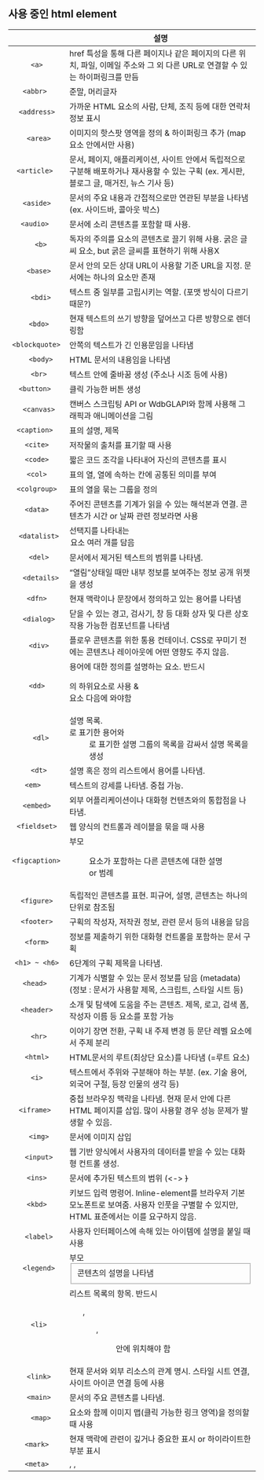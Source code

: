 ## 사용 중인 html element



|      <tag>      | 설명                                                         |
| :-------------: | ------------------------------------------------------------ |
|     ` <a> `     | href 특성을 통해 다른 페이지나 같은 페이지의 다른 위치, 파일, 이메일 주소와 그 외 다른 URL로 연결할 수 있는 하이퍼링크를 만듬 |
|   ` <abbr>  `   | 준말, 머리글자                                               |
|   `<address>`   | 가까운 HTML 요소의 사람, 단체, 조직 등에 대한 연락처 정보 표시 |
|   `  <area> `   | 이미지의 핫스팟 영역을 정의 & 하이퍼링크 추가 (map 요소 안에서만 사용) |
|  `<article> `   | 문서, 페이지, 애플리케이션, 사이트 안에서 독립적으로 구분해 배포하거나 재사용할 수 있는 구획 (ex.  게시판, 블로그 글, 매거진, 뉴스 기사 등) |
|   ` <aside> `   | 문서의 주요 내용과 간접적으로만 연관된 부분을 나타냄 (ex. 사이드바, 콜아웃 박스) |
|  ` <audio>  `   | 문서에 소리 콘텐츠를 포함할 때 사용.                         |
|     `  <b>`     | 독자의 주의를 요소의 콘텐츠로 끌기 위해 사용.   굵은 글씨 요소, but 굵은 글씨를 표현하기 위해 사용X |
|   `  <base> `   | 문서 안의 모든 상대 URL이 사용할 기준 URL을  지정. 문서에는 하나의 <base>요소만 존재 |
|    `  <bdi>`    | 텍스트 중 일부를 고립시키는 역할. (포맷 방식이 다르기 때문?) |
|   `  <bdo> `    | 현재 텍스트의 쓰기 방향을 덮어쓰고 다른 방향으로 렌더링함    |
| `<blockquote> ` | 안쪽의 텍스트가 긴 인용문임을 나타냄                         |
|   `  <body>`    | HTML 문서의 내용임을 나타냄                                  |
|     ` <br>`     | 텍스트 안에 줄바꿈 생성 (주소나 시조 등에 사용)              |
|   `<button> `   | 클릭 가능한 버튼 생성                                        |
|  `  <canvas> `  | 캔버스 스크립팅 API or WdbGLAPI와 함께 사용해 그래픽과 애니메이션을 그림 |
|  `<caption> `   | 표의 설명, 제목                                              |
|  `  <cite>  `   | 저작물의 출처를 표기할 때 사용                               |
|   ` <code> `    | 짧은 코드 조각을 나타내어 자신의 콘텐츠를 표시               |
|   `  <col>  `   | 표의 열, 열에 속하는 칸에 공통된 의미를 부여                 |
| ` <colgroup> `  | 표의 열을 묶는 그룹을 정의                                   |
|    `<data>`     | 주어진 콘텐츠를 기계가 읽을 수 있는 해석본과 연결. 콘텐츠가 시간 or 날짜 관련 정보라면 <time> 사용 |
| `  <datalist> ` | 선택지를 나타내는 <option>요소 여러 개를 담음                |
|   `  <del> `    | 문서에서 제거된 텍스트의 범위를 나타냄.                      |
|  `  <details>`  | “열림”상태일 때만 내부 정보를 보여주는  정보 공개 위젯을 생성 |
|    ` <dfn> `    | 현재 맥락이나 문장에서 정의하고 있는 용어를 나타냄           |
|  `  <dialog> `  | 닫을 수 있는 경고, 검사기, 창 등 대화  상자 및 다른 상호작용 가능한 컴포넌트를 나타냄 |
|   `  <div> `    | 플로우 콘텐츠를 위한 통용 컨테이너. CSS로 꾸미기 전에는 콘텐츠나 레이아웃에 어떤  영향도 주지 않음. |
|    ` <dd> `     | 용어에 대한 정의를 설명하는 요소. 반드시  <dl>의 하위요소로 사용 & <dt> 요소 다음에 와야함 |
|    `  <dl>`     | 설명 목록. <dt>로 표기한 용어와 <dd>로  표기한 설명 그룹의 목록을 감싸서 설명 목록을 생성 |
|    `  <dt> `    | 설명 혹은 정의 리스트에서 용어를 나타냄.                     |
|    `<em>  `     | 텍스트의 강세를 나타냄. 중첩 가능.                           |
|   ` <embed> `   | 외부 어플리케이션이나 대화형 컨텐츠와의 통합점을 나타냄.     |
| ` <fieldset> `  | 웹 양식의 컨트롤과 레이블을 묶을 때 사용                     |
| `<figcaption> ` | 부모 <figure>요소가 포함하는 다른 콘텐츠에 대한 설명 or 범례 |
|   `<figure>`    | 독립적인 콘텐츠를 표현. 피규어, 설명, 콘텐츠는 하나의 단위로 참조됨 |
|  ` <footer> `   | 구획의 작성자, 저작권 정보, 관련 문서  등의 내용을 담음      |
|   ` <form> `    | 정보를 제출하기 위한 대화형 컨트롤을 포함하는 문서 구획      |
|  `<h1> ~ <h6>`  | 6단계의 구획 제목을 나타냄.                                  |
|   ` <head>  `   | 기계가 식별할 수 있는 문서 정보를 담음 (metadata) (정보 : 문서가 사용할 제목, 스크립트,  스타일 시트 등) |
|  ` <header> `   | 소개 및 탐색에 도움을 주는 콘텐츠. 제목, 로고, 검색 폼, 작성자 이름 등 요소를 포함 가능 |
|    `  <hr> `    | 이야기 장면 전환, 구획 내 주제 변경 등 문단 레벨 요소에서 주제 분리 |
|  `  <html>  `   | HTML문서의 루트(최상단 요소)를 나타냄 (=루트 요소)           |
|    `  <i>  `    | 텍스트에서 주위와 구분해야 하는 부분. (ex. 기술 용어, 외국어 구절, 등장 인물의 생각 등) |
|   `<iframe> `   | 중첩 브라우징 맥락을 나타냄. 현재 문서 안에 다른 HTML 페이지를 삽입. 많이 사용할 경우 성능 문제가 발생할 수  있음. |
|    ` <img>`     | 문서에 이미지 삽입                                           |
|  `  <input> `   | 웹 기반 양식에서 사용자의 데이터를 받을 수 있는 대화형 컨트롤 생성. |
|   `  <ins>  `   | 문서에 추가된 텍스트의 범위 (<-> <del>)                      |
|   `  <kbd>  `   | 키보드 입력 명령어. Inline-element를 브라우저 기본 모노폰트로 보여줌. 사용자 인풋을 구별할 수 있지만, HTML 표준에서는 이를 요구하지  않음. |
|   ` <label>`    | 사용자 인터페이스에 속해 있는 아이템에 설명을 붙일 때 사용   |
|  `  <legend> `  | 부모 <fieldset> 콘텐츠의 설명을 나타냄                       |
|    `  <li> `    | 리스트 목록의 항목. 반드시 <ol>,  <ul>, <menu>안에 위치해야 함 |
|   `  <link> `   | 현재 문서와 외부 리소스의 관계 명시. 스타일 시트 연결, 사이트 아이콘 연결 등에 사용 |
|   `  <main> `   | 문서의 주요 콘텐츠를 나타냄.                                 |
|    `  <map>`    | 요소와 함께 이미지 맵(클릭 가능한 링크 영역)을  정의할 때 사용 |
|   ` <mark> `    | 현재 맥락에 관련이 깊거나 중요한 표시 or 하이라이트한 부분 표시 |
|    `<meta>`     | <base>, <link>, <script>,  <title>과 같은 다른 메타관련 요소로 나타낼 수 없는 메타데이터를 나타냄 |
|   ` <meter> `   | 특정 범위 내에서 스칼라 값, 백분율 값을 나타냄               |
|   ` <nav>  `    | 문서의 부분 중 현재 페이지 내 or 다른 페이지로의 링크를 보여주는 구획을 나타냄. (ex. 목차, 메뉴, 색인) |
|  `<noscript>`   | 페이지의 스크립트 유형을 지원하지 않거나, 브라우저가 스크립트를 비활성화한 경우 보여줄  HTML 구획을 정의 |
|   `<object> `   | 이미지나 중첩된 브라우저 컨텍스트, 플러그인에 의해 다뤄질 수 있는 리소스같은 외부  리소스를 나타냄 |
|    `  <ol> `    | 정렬된 목록 (숫자로 표현)                                    |
| ` <optgroup> `  | <select>요소의  <option>을 묶을 수 있음                      |
|  ` <option> `   | <select>, <optgroup>, <datalist> 요소의  항목을 정의. <option>을 사용해 팝업 메뉴 등 목록에서 하나의 항목을 나타낼 수  있음. |
| `  <output>  `  | 계산한 결과값이나 사용자의 행동의 결과를 보여줌              |
|    `  <p>  `    | 하나의 문단.                                                 |
|  ` <param>  `   | <object> 요소의 매개변수를 정의                              |
|    ` <pre> `    | 미리 서식을 지정한 텍스트를 나타냄. HTML에 작성한 내용 그대로 표현됨. |
| `  <picture>  ` | <source>요소와  <img>요소를 포함하여 다양한 화면에 대한 대체 이미지 버전을 제공 |
| `  <progress>`  | 작업의 완료 정도를 나타냄.                                   |
|     ` <q> `     | 둘러싼 텍스트가 짧은 인라인 인용문임을 나타냄. 줄바꿈이 없는 짧은 경우에 사용. 긴 인용문은 <blockquote> 사용 |
|   `  <rb>  `    | <ruby> 주석을 적용하려는 글자를 나눌 때 사용                 |
|    ` <rp>  `    | 루비 주석을 지원하지 않는 겨우 보여줄 괄호를 제공할 때 사용  |
|    `  <rt>`     | 루비 주석에서 발음, 번역 등을 나타내는 텍스트 부분 지정      |
|   `  <rtc>  `   | <rb>요소가 표시하는 ns자의  의미에 대한 주석을 나타냄.       |
|   `<ruby>  `    | 루비주석 (동아시아 문자의 발음을 표기할 때 사용)             |
|     `<s> `      | 글자에 취소선 그림 (상황에 따라 <s>  대신 <del>과 <ins>요소를  사용) |
|   `  <samp> `   | 컴퓨터 프로그램의 출력 예시 (or 인용문)                      |
|  `<script>  `   | 실행 가능한 코드를 문서에 포함하거나 참조할 때 사용          |
|   `<select> `   | 옵션 메뉴를 제공하는 컨트롤                                  |
|   ` <slot>  `   | 웹 컴포넌트 사용자가 자신만의 마크업으로 채워 별도의 DOM트리를 생성하고, 컴포넌트와 함께 표현할 수 있는 웹 컴포넌트 내부의 플레이스홀더 |
|  `  <small> `   | 덧붙이는 글이나, 저작권과 법률 표기 등의 작은 텍스트         |
|   `  <span> `   | 구문 콘텐츠를 위한 통용 인라인 컨테이너. 본질적으로 아무것도 나타내지 않음. Style을 적용할 때 or lang등 어떤 특성의 값을 서로  공유하는 요소를 묶을 때 사용. 적절한 의미를 가진 다른 요소가 없을 때에만 사용 |
|  ` <strong> `   | 중요하거나 긴급한 콘텐츠를 표시                              |
|   `  <style>`   | 문서나 문서 일부에 대한 스타일 정보                          |
|    ` <sub> `    | 활자 배치를 아래 첨자로 해야 하는 인라인 텍스트 지정         |
|  ` <summary>`   | 요소의 표제나 범례, 요약 등을 위해 사용. 머릿글로  표시됨    |
|    `  <sup>`    | 활자 배치를 위 첨자로 해야 하는 인라인 텍스트 지정           |
|  `  <table>  `  | 행 / 열 표 나타냄                                            |
|    `<tbody>`    | 표의 여러 행<tr>을 묶어서 표 본문을 나타냄                   |
|    ` <td> `     | 데이터를 포함하는 표의 셀 정의                               |
| `  <template>`  | 페이지를 불러온 순간 즉시 그려지지는 않지만, 이후  JS를 사용해 인스턴스를 생성할 수 있는 HTML 코드를 담을 방법을 제공함. |
| `  <textarea> ` | 여러 줄을 쓸 수 있는 text box 제공                           |
|    `  <th> `    | 표의 머릿글이 되는 칸을 지정                                 |
|  `  <thead> `   | 표의 열 제목으로 구성된 행의 집합                            |
|  `  <tfoot>  `  | 합계등의 표에서 각 행들을 요약하는 열들을 정의한다.          |
|   `<time>  `    | 시간의 특정 지점 또는 구간. (검색 결과 or 알림  등 기능 구현) |
|  `  <title> `   | 브라우저의 제목 표시줄이나 페이지 탭에 보이는 문서 제목을 정의 |
|   `  <tr>  `    | 표 셀의 가로줄                                               |
|  ` <track>  `   | 미디어 요소<audio>, <video>의 자식으로서, 자막 등 시간별 텍스트 트랙을 지정. |
|   `  <ul>  `    | 정렬되지 않은 목록                                           |
|   `  <var>  `   | 수학 표현 또는 프로그래밍에서 변수의 이름을 나타냄           |
|  `  <video>  `  | 비디오를 재생할 수 있는 미디어 플레이어를 문서에 삽입.       |
|     `<wbr>`     | 현재 요소의 줄 바꿈 규칙을 무시하고 브라우저가 줄을 바꿀 수 있는 위치를 나타냄 |

 

### 사용할 수 있지만, 권장하지 않는 html element

| <tag>         | 설명           |
| ------------- | -------------- |
| `<acronym>`   | <abbr> 사용    |
| `<applet>`    |                |
| `<blink>`     |                |
| `<big>`       | Font-size 사용 |
| `<center>`    |                |
| `<frame>`     |                |
| `<frameset>`  | <iframe> 사용  |
| `<isindex>`   |                |
| `<keygen>`    |                |
| `<marquee>`   |                |
| `<plaintext>` |                |
| `<shadow>`    |                |
| `<tt>`        | <span> 사용    |

 

### 사용할 수 없는 html element  (삭제된 element)

| <tag>        | 설명              |
| ------------ | ----------------- |
| `<bgsound>`  | <audio> 사용      |
| `<big>`      | Font-size 사용    |
| `<font>`     |                   |
| `<dir>`      |                   |
| `<hgroup>`   |                   |
| `<listing>`  |                   |
| `<nobr>`     |                   |
| `<noframes>` | <iframe> 사용     |
| `<spacer>`   |                   |
| `<strike>`   | <del> <s> 사용    |
| `<xmp>`      | <pre> <code> 사용 |

 